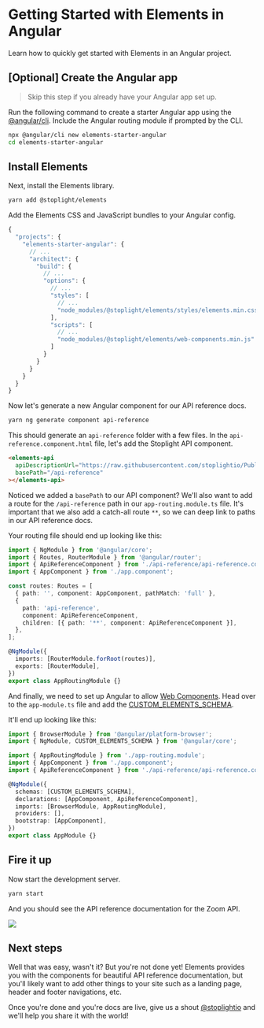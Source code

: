 # Getting Started with Elements in Angular

Learn how to quickly get started with Elements in an Angular project.

## [Optional] Create the Angular app

> Skip this step if you already have your Angular app set up.

Run the following command to create a starter Angular app using the [@angular/cli](http://npmjs.com/package/@angular/cli). 
Include the Angular routing module if prompted by the CLI.

```bash
npx @angular/cli new elements-starter-angular
cd elements-starter-angular
```

## Install Elements

Next, install the Elements library.

```bash
yarn add @stoplight/elements
```

Add the Elements CSS and JavaScript bundles to your Angular config.

<!-- title: angular.json -->
```jsx
{
  "projects": {
    "elements-starter-angular": {
      // ...
      "architect": {
        "build": {
          // ...
          "options": {
            // ...
            "styles": [
              // ...
              "node_modules/@stoplight/elements/styles/elements.min.css"
            ],
            "scripts": [
              // ...
              "node_modules/@stoplight/elements/web-components.min.js"
            ]
          }
        }
      }
    }
  }
}
```

Now let's generate a new Angular component for our API reference docs.

```bash
yarn ng generate component api-reference
```

This should generate an `api-reference` folder with a few files. In the `api-reference.component.html` file, let's add the Stoplight API component.

<!--
title: api-reference.component.html
-->
```html
<elements-api
  apiDescriptionUrl="https://raw.githubusercontent.com/stoplightio/Public-APIs/master/reference/zoom/zoom.yaml"
  basePath="/api-reference"
></elements-api>
```

Noticed we added a `basePath` to our API component? We'll also want to add a route for the `/api-reference` path in our `app-routing.module.ts` file. It's important that we also add a catch-all route `**`, so we can deep link to paths in our API reference docs.

Your routing file should end up looking like this:

<!-- 
title: app-routing.module.ts
-->
```ts
import { NgModule } from '@angular/core';
import { Routes, RouterModule } from '@angular/router';
import { ApiReferenceComponent } from './api-reference/api-reference.component';
import { AppComponent } from './app.component';

const routes: Routes = [
  { path: '', component: AppComponent, pathMatch: 'full' },
  {
    path: 'api-reference',
    component: ApiReferenceComponent,
    children: [{ path: '**', component: ApiReferenceComponent }],
  },
];

@NgModule({
  imports: [RouterModule.forRoot(routes)],
  exports: [RouterModule],
})
export class AppRoutingModule {}
```


And finally, we need to set up Angular to allow [Web Components](https://developer.mozilla.org/en-US/docs/Web/Web_Components). Head over to the `app-module.ts` file and add the [CUSTOM_ELEMENTS_SCHEMA](https://angular.io/api/core/CUSTOM_ELEMENTS_SCHEMA).

It'll end up looking like this:

<!--
title: app-module.ts
-->
```ts
import { BrowserModule } from '@angular/platform-browser';
import { NgModule, CUSTOM_ELEMENTS_SCHEMA } from '@angular/core';

import { AppRoutingModule } from './app-routing.module';
import { AppComponent } from './app.component';
import { ApiReferenceComponent } from './api-reference/api-reference.component';

@NgModule({
  schemas: [CUSTOM_ELEMENTS_SCHEMA],
  declarations: [AppComponent, ApiReferenceComponent],
  imports: [BrowserModule, AppRoutingModule],
  providers: [],
  bootstrap: [AppComponent],
})
export class AppModule {}
```

## Fire it up

Now start the development server.

```bash
yarn start
```

And you should see the API reference documentation for the Zoom API.

![](https://cdn.stoplight.io/elements/elements-starter-react-zoom-api-reference-docs.png)


## Next steps

Well that was easy, wasn't it? But you're not done yet! Elements provides you with the components for beautiful API reference documentation, but you'll likely want to add other things to your site such as a landing page, header and footer navigations, etc.

Once you're done and you're docs are live, give us a shout [@stoplightio](https://twitter.com/stoplightio) and we'll help you share it with the world!
